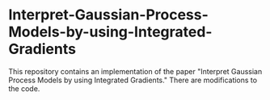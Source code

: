 # Interpret-Gaussian-Process-Models-by-using-Integrated-Gradients
This repository contains an implementation of the paper "Interpret Gaussian Process Models by using Integrated Gradients."
There are modifications to the code.
